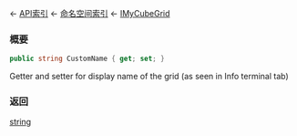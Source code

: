 ← [API索引](Api-Index) ← [命名空间索引](Namespace-Index) ← [IMyCubeGrid](VRage.Game.ModAPI.Ingame.IMyCubeGrid)

### 概要

```csharp
public string CustomName { get; set; }
```

Getter and setter for display name of the grid (as seen in Info terminal tab)

### 返回

[string](https://docs.microsoft.com/en-us/dotnet/api/System.String?view=netframework-4.6)

